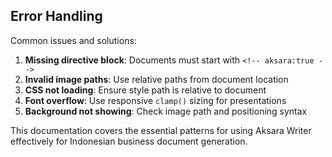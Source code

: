 ## Error Handling

Common issues and solutions:

1. **Missing directive block**: Documents must start with `<!-- aksara:true -->`
2. **Invalid image paths**: Use relative paths from document location
3. **CSS not loading**: Ensure style path is relative to document
4. **Font overflow**: Use responsive `clamp()` sizing for presentations
5. **Background not showing**: Check image path and positioning syntax

This documentation covers the essential patterns for using Aksara Writer effectively for Indonesian business document generation.
